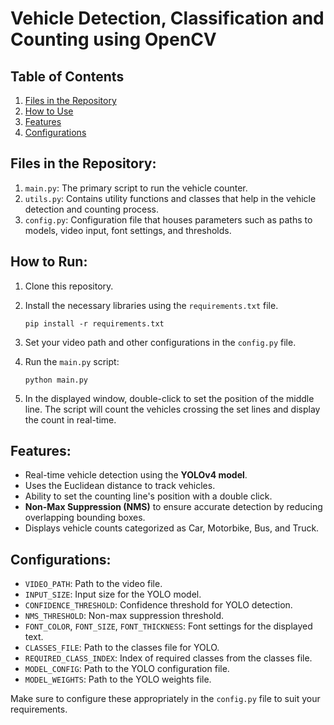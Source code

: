 # Vehicle Detection, Classification and Counting using OpenCV

## Table of Contents
1. [Files in the Repository](#files-in-the-repository)
2. [How to Use](#how-to-use)
3. [Features](#features)
4. [Configurations](#configurations)

## Files in the Repository:

1. `main.py`: The primary script to run the vehicle counter.
2. `utils.py`: Contains utility functions and classes that help in the vehicle detection and counting process.
3. `config.py`: Configuration file that houses parameters such as paths to models, video input, font settings, and thresholds.

## How to Run:

1. Clone this repository.
2. Install the necessary libraries using the `requirements.txt` file.

   ```shell 
   pip install -r requirements.txt
   ```

3. Set your video path and other configurations in the `config.py` file.
4. Run the `main.py` script:

   ```shell
   python main.py
   ```

6. In the displayed window, double-click to set the position of the middle line. The script will count the vehicles crossing the set lines and display the count in real-time.

## Features:

- Real-time vehicle detection using the **YOLOv4 model**.
- Uses the Euclidean distance to track vehicles.
- Ability to set the counting line's position with a double click.
- **Non-Max Suppression (NMS)** to ensure accurate detection by reducing overlapping bounding boxes.
- Displays vehicle counts categorized as Car, Motorbike, Bus, and Truck.

## Configurations:

- `VIDEO_PATH`: Path to the video file.
- `INPUT_SIZE`: Input size for the YOLO model.
- `CONFIDENCE_THRESHOLD`: Confidence threshold for YOLO detection.
- `NMS_THRESHOLD`: Non-max suppression threshold.
- `FONT_COLOR`, `FONT_SIZE`, `FONT_THICKNESS`: Font settings for the displayed text.
- `CLASSES_FILE`: Path to the classes file for YOLO.
- `REQUIRED_CLASS_INDEX`: Index of required classes from the classes file.
- `MODEL_CONFIG`: Path to the YOLO configuration file.
- `MODEL_WEIGHTS`: Path to the YOLO weights file.

Make sure to configure these appropriately in the `config.py` file to suit your requirements.   
